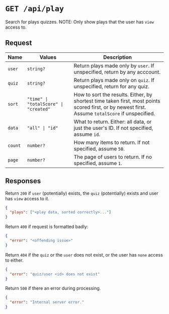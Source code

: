 # `GET /api/play`

Search for plays quizzes. NOTE: Only show plays that the user has `view` access to.

## Request

| Name | Values | Description |
|-|-|-|
| `user` | `string?` | Return plays made only by `user`. If unspecified, return by any acccount. |
| `quiz` | `string?` | Return plays made only on `quiz`. If unspecified, return for any quiz. |
| `sort` | `"time" \| "totalScore" \| "created"` | How to sort the results. Either, by shortest time taken first, most points scored first, or by newest first. Assume `totalScore` if unspecified. |
| `data` | `"all" \| "id"` | What to return. Either: all data, or just the user's ID. If not specified, assume `id`. |
| `count` | `number?` | How many items to return. If not specified, assume `50`. |
| `page` | `number?` | The page of users to return. If no specified, assume `1`. |

## Responses

Return `200` if `user` (potentially) exists, the `quiz` (potentially) exists and user has `view` access to it.

```json
{
  "plays": ["<play data, sorted correctly>..."]
}
```

Return `400` if request is formatted badly:

```json
{
  "error": "<offending issue>"
}
```

Return `404` if the `quiz` or the `user` does not exist, or the user has `none` access to either.

```json
{
  "error": "quiz/user <id> does not exist"
}
```

Return `500` if there an error during processing.

```json
{
  "error": "Internal server error."
}
```